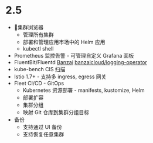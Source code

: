 # 2.5
- 集群浏览器
  - 管理所有集群
  - 部署和管理应用市场中的 Helm 应用
  - kubectl shell
- Prometheus 监控告警 - 可管理自定义 Grafana 面板
- FluentBit/Fluentd  [Banzai](https://banzaicloud.com/docs/one-eye/logging-operator/) [banzaicloud/logging-operator](https://github.com/banzaicloud/logging-operator)
- kube-bench CIS 扫描
- Istio 1.7+ - 支持多 ingress, egress 网关
- Fleet CI/CD - GitOps
  - Kubernetes 资源部署 - manifests, kustomize, Helm
  - 部署扩容
  - 集群分组
  - 映射 Git 仓库到集群分组目标
- 备份
  - 支持通过 UI 备份
  - 支持恢复任意集群
